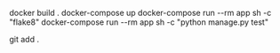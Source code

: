 docker build .
docker-compose up
docker-compose run --rm app sh -c "flake8"
docker-compose run --rm app sh -c "python manage.py test"

git add .

